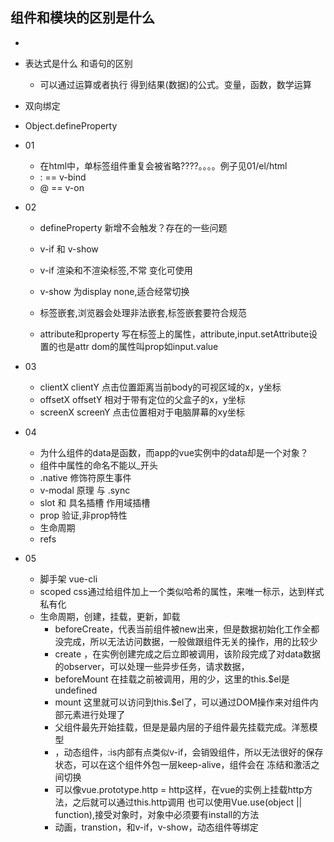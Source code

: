 ## 组件和模块的区别是什么
- 
- 表达式是什么 和语句的区别
  - 可以通过运算或者执行 得到结果(数据)的公式。变量，函数，数学运算
- 双向绑定
- Object.defineProperty



- 01
  - 在html中，单标签组件重复会被省略????。。。。例子见01/el/html
  - : == v-bind  
  - @ == v-on

- 02 
  - defineProperty 新增不会触发？存在的一些问题
  - v-if 和 v-show
  - v-if  渲染和不渲染标签,不常 变化可使用
  - v-show 为display none,适合经常切换
  - 标签嵌套,浏览器会处理非法嵌套,标签嵌套要符合规范

  - attribute和property
  写在标签上的属性，attribute,input.setAttribute设置的也是attr
  dom的属性叫prop如input.value
- 03
  - clientX clientY 点击位置距离当前body的可视区域的x，y坐标
  - offsetX offsetY 相对于带有定位的父盒子的x，y坐标
  - screenX screenY 点击位置相对于电脑屏幕的xy坐标
- 04 
  - 为什么组件的data是函数，而app的vue实例中的data却是一个对象？
  - 组件中属性的命名不能以_开头
  - .native 修饰符原生事件
  - v-modal 原理  与  .sync 
  - slot 和 具名插槽  作用域插槽
  - prop 验证,非prop特性
  - 生命周期
  - refs

- 05
  - 脚手架 vue-cli
  - scoped css通过给组件加上一个类似哈希的属性，来唯一标示，达到样式私有化
  - 生命周期，创建，挂载，更新，卸载
    - beforeCreate，代表当前组件被new出来，但是数据初始化工作全都没完成，所以无法访问数据，一般做跟组件无关的操作，用的比较少
    - create ，在实例创建完成之后立即被调用，该阶段完成了对data数据的observer，可以处理一些异步任务，请求数据，
    - beforeMount 在挂载之前被调用，用的少，这里的this.$el是undefined
    - mount 这里就可以访问到this.$el了，可以通过DOM操作来对组件内部元素进行处理了
    - 父组件最先开始挂载，但是是最内层的子组件最先挂载完成。洋葱模型
    - <component :is="组件名称">，动态组件，:is内部有点类似v-if，会销毁组件，所以无法很好的保存状态，可以在这个组件外包一层keep-alive，组件会在
      冻结和激活之间切换
    - 可以像vue.prototype.http = http这样，在vue的实例上挂载http方法，之后就可以通过this.http调用
      也可以使用Vue.use(object || function),接受对象时，对象中必须要有install的方法
    - 动画，transtion，和v-if，v-show，动态组件等绑定